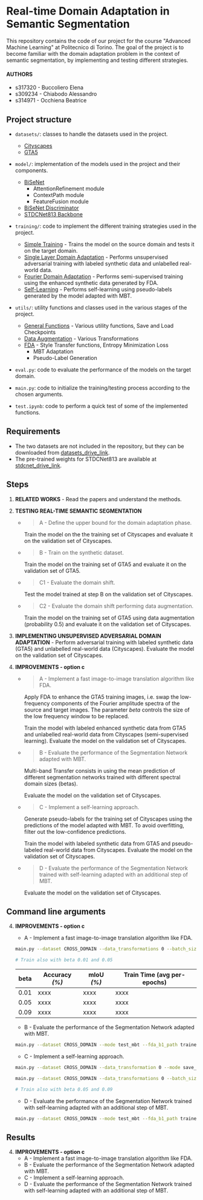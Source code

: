 # Real-time Domain Adaptation in Semantic Segmentation

This repository contains the code of our project for the course "Advanced Machine Learning" at Politecnico di Torino. The goal of the project is to become familiar with the domain adaptation problem in the context of semantic segmentation, by implementing and testing different strategies.

#### AUTHORS
- s317320 - Buccoliero Elena
- s309234 - Chiabodo Alessandro
- s314971 - Occhiena Beatrice

## Project structure
- `datasets/`: classes to handle the datasets used in the project.
  - [Cityscapes](datasets/cityscapes.py)
  - [GTA5](datasets/gta5.py)

- `model/`: implementation of the models used in the project and their components.
  - [BiSeNet](model/model_stages.py)
    - AttentionRefinement module
    - ContextPath module
    - FeatureFusion module
  - [BiSeNet Discriminator](model/model_stages.py)
  - [STDCNet813 Backbone](model/stdcnet.py)

- `training/`: code to implement the different training strategies used in the project.
  - [Simple Training](training/simple_train.py) - Trains the model on the source domain and tests it on the target domain.
  - [Single Layer Domain Adaptation](training/single_layer_da_train.py) - Performs unsupervised adversarial training with labeled synthetic data and unlabelled real-world data.
  - [Fourier Domain Adaptation](training/fda_train.py) - Performs semi-supervised training using the enhanced synthetic data generated by FDA.
  - [Self-Learning](training/fda_self_learning_train.py) - Performs self-learning using pseudo-labels generated by the model adapted with MBT.

- `utils/`: utility functions and classes used in the various stages of the project.
  - [General Functions](utils/general.py) - Various utility functions, Save and Load Checkpoints
  - [Data Augmentation](utils/aug.py) - Various Transformations
  - [FDA](utils/fda.py) - Style Transfer functions, Entropy Minimization Loss
    - MBT Adaptation
    - Pseudo-Label Generation

- `eval.py`: code to evaluate the performance of the models on the target domain.
- `main.py`: code to initialize the training/testing process according to the chosen arguments.
- `test.ipynb`: code to perform a quick test of some of the implemented functions.

## Requirements
- The two datasets are not included in the repository, but they can be downloaded from [datasets_drive_link](https://drive.google.com/drive/u/0/folders/1iE8wJT7tuDOVjEBZ7A3tOPZmNdroqG1m).
- The pre-trained weights for STDCNet813 are available at [stdcnet_drive_link](https://drive.google.com/drive/folders/1wROFwRt8qWHD4jSo8Zu1gp1d6oYJ3ns1).

## Steps
1. **RELATED WORKS** - Read the papers and understand the methods.
2. **TESTING REAL-TIME SEMANTIC SEGMENTATION**
    - > A - Define the upper bound for the domain adaptation phase.
    
      Train the model on the the training set of Cityscapes and evaluate it on the validation set of Cityscapes.

    - > B - Train on the synthetic dataset.
    
      Train the model on the training set of GTA5 and evaluate it on the validation set of GTA5.

    - > C1 - Evaluate the domain shift.

      Test the model trained at step B on the validation set of Cityscapes.

    - > C2 - Evaluate the domain shift performing data augmentation.

      Train the model on the training set of GTA5 using data augmentation (probability 0.5) and evaluate it on the validation set of Cityscapes.

3. **IMPLEMENTING UNSUPERVISED ADVERSARIAL DOMAIN ADAPTATION** - Perform adversarial training with labeled synthetic data (GTA5) and unlabelled real-world data (Cityscapes). Evaluate the model on the validation set of Cityscapes.

4. **IMPROVEMENTS - option c**

    - > A - Implement a fast image-to-image translation algorithm like FDA.
    
      Apply FDA to enhance the GTA5 training images, i.e. swap the low-frequency components of the Fourier amplitude spectra of the source and target images. The parameter *beta* controls the size of the low frequency window to be replaced.

      Train the model with labeled enhanced synthetic data from GTA5 and unlabelled real-world data from Cityscapes (semi-supervised learning). Evaluate the model on the validation set of Cityscapes. 
      
    - > B - Evaluate the performance of the Segmentation Network adapted with MBT.

      Multi-band Transfer consists in using the mean prediction of different segmentation networks trained with different spectral domain sizes (betas).

      Evaluate the model on the validation set of Cityscapes.

    - > C - Implement a self-learning approach.

      Generate pseudo-labels for the training set of Cityscapes using the predictions of the model adapted with MBT. To avoid overfitting, filter out the low-confidence predictions.

      Train the model with labeled synthetic data from GTA5 and pseudo-labeled real-world data from Cityscapes. Evaluate the model on the validation set of Cityscapes.

    - > D - Evaluate the performance of the Segmentation Network trained with self-learning adapted with an additional step of MBT.

      Evaluate the model on the validation set of Cityscapes.

## Command line arguments

4. **IMPROVEMENTS - option c**
    - A - Implement a fast image-to-image translation algorithm like FDA.
    ```bash
    main.py --dataset CROSS_DOMAIN --data_transformations 0 --batch_size 5 --learning_rate 0.01 --num_epochs 50 --save_model_path trained_models\norm_fda0.09 --resume False --comment norm_fda0.09 --mode train_fda --num_workers 4 --optimizer sgd --beta 0.09
    ```
    ```Python
    # Train also with beta 0.01 and 0.05
    ```
    | beta | Accuracy _(%)_ | mIoU _(%)_ | Train Time (avg per-epochs) |
    |------|----------------|------------|-----------------------------|
    | 0.01 | xxxx           | xxxx       | xxxx                        |
    | 0.05 | xxxx           | xxxx       | xxxx                        |
    | 0.09 | xxxx           | xxxx       | xxxx                        |
    
    - B - Evaluate the performance of the Segmentation Network adapted with MBT.
    ```bash
    main.py --dataset CROSS_DOMAIN --mode test_mbt --fda_b1_path trained_models\norm_fda0.01\best.pth --fda_b2_path trained_models\norm_fda0.05\best.pth --fda_b3_path trained_models\norm_fda0.09\best.pth
    ```
    - C - Implement a self-learning approach.
    ```bash
    main.py --dataset CROSS_DOMAIN --data_transformation 0 --mode save_pseudo --fda_b1_path trained_models\norm_fda0.01\best.pth --fda_b2_path trained_models\norm_fda0.05\best.pth --fda_b3_path trained_models\norm_fda0.09\best.pth --save_pseudo_path dataset\Cityscapes\pseudo_label
    ```
    ```bash
    main.py --dataset CROSS_DOMAIN --data_transformations 0 --batch_size 5 --learning_rate 0.01 --num_epochs 50 --save_model_path trained_models\selflearn_fda0.01 --resume False --comment selflearn_fda0.01 --mode self_learning --num_workers 4 --optimizer sgd --beta 0.01
    ```
    ```Python
    # Train also with beta 0.05 and 0.09
    ```
    - D - Evaluate the performance of the Segmentation Network trained with self-learning adapted with an additional step of MBT.
    ```bash
    main.py --dataset CROSS_DOMAIN --mode test_mbt --fda_b1_path trained_models\selflearn_fda0.01\best.pth --fda_b2_path trained_models\selflearn_fda0.05\best.pth --fda_b3_path trained_models\selflearn_fda0.09\best.pth
    ```
   

## Results
4. **IMPROVEMENTS - option c**
    - A - Implement a fast image-to-image translation algorithm like FDA.
    - B - Evaluate the performance of the Segmentation Network adapted with MBT.
    - C - Implement a self-learning approach.
    - D - Evaluate the performance of the Segmentation Network trained with self-learning adapted with an additional step of MBT.